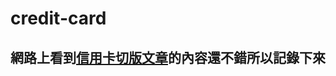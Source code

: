 # credit-card

## 網路上看到[信用卡切版文章](https://medium.com/rethink-programming/creating-a-glassmorphic-credit-card-with-css-526e51bd9638)的內容還不錯所以記錄下來
